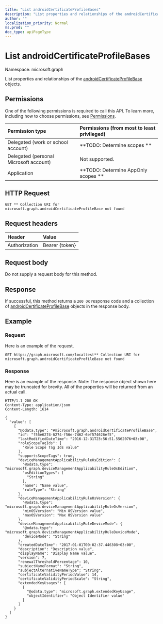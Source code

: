 ```yaml
---
title: "List androidCertificateProfileBases"
description: "List properties and relationships of the androidCertificateProfileBase objects."
author: ""
localization_priority: Normal
ms.prod: ""
doc_type: apiPageType
---
```


# List androidCertificateProfileBases

Namespace: microsoft.graph

List properties and relationships of the [androidCertificateProfileBase](../resources/androidcertificateprofilebase.md) objects.

## Permissions
One of the following permissions is required to call this API. To learn more, including how to choose permissions, see [Permissions](/concepts/permissions-reference.md).

|Permission type|Permissions (from most to least privileged)|
|:---|:---|
|Delegated (work or school account)|**TODO: Determine scopes **|
|Delegated (personal Microsoft account)|Not supported.|
|Application|**TODO: Determine AppOnly scopes **|

## HTTP Request
<!-- {
  "blockType": "ignored"
}
-->
``` http
GET ** Collection URI for microsoft.graph.androidCertificateProfileBase not found
```

## Request headers
|Header|Value|
|:---|:---|
|Authorization|Bearer {token}|

## Request body
Do not supply a request body for this method.

## Response
If successful, this method returns a `200 OK` response code and a collection of [androidCertificateProfileBase](../resources/androidcertificateprofilebase.md) objects in the response body.

## Example

### Request
Here is an example of the request.
<!-- {
  "blockType": "request",
  "name": "get_androidcertificateprofilebase"
}
-->
``` http
GET https://graph.microsoft.com/localtest** Collection URI for microsoft.graph.androidCertificateProfileBase not found
```

### Response
Here is an example of the response. Note: The response object shown here may be truncated for brevity. All of the properties will be returned from an actual call.
<!-- {
  "blockType": "response",
  "truncated": true,
  "@odata.type": "collection(microsoft.graph.androidcertificateprofilebase)"
}
-->
``` http
HTTP/1.1 200 OK
Content-Type: application/json
Content-Length: 1614

{
  "value": [
    {
      "@odata.type": "#microsoft.graph.androidCertificateProfileBase",
      "id": "f56e6274-6274-f56e-7462-6ef574626ef5",
      "lastModifiedDateTime": "2016-12-31T23:56:51.5562076+03:00",
      "roleScopeTagIds": [
        "Role Scope Tag Ids value"
      ],
      "supportsScopeTags": true,
      "deviceManagementApplicabilityRuleOsEdition": {
        "@odata.type": "microsoft.graph.deviceManagementApplicabilityRuleOsEdition",
        "osEditionTypes": [
          "String"
        ],
        "name": "Name value",
        "ruleType": "String"
      },
      "deviceManagementApplicabilityRuleOsVersion": {
        "@odata.type": "microsoft.graph.deviceManagementApplicabilityRuleOsVersion",
        "minOSVersion": "Min OSVersion value",
        "maxOSVersion": "Max OSVersion value"
      },
      "deviceManagementApplicabilityRuleDeviceMode": {
        "@odata.type": "microsoft.graph.deviceManagementApplicabilityRuleDeviceMode",
        "deviceMode": "String"
      },
      "createdDateTime": "2017-01-01T00:02:37.446308+03:00",
      "description": "Description value",
      "displayName": "Display Name value",
      "version": 7,
      "renewalThresholdPercentage": 10,
      "subjectNameFormat": "String",
      "subjectAlternativeNameType": "String",
      "certificateValidityPeriodValue": 14,
      "certificateValidityPeriodScale": "String",
      "extendedKeyUsages": [
        {
          "@odata.type": "microsoft.graph.extendedKeyUsage",
          "objectIdentifier": "Object Identifier value"
        }
      ]
    }
  ]
}
```


